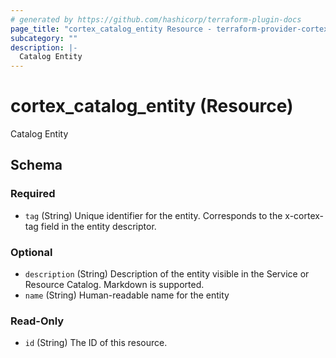 ```yaml
---
# generated by https://github.com/hashicorp/terraform-plugin-docs
page_title: "cortex_catalog_entity Resource - terraform-provider-cortex"
subcategory: ""
description: |-
  Catalog Entity
---
```


# cortex_catalog_entity (Resource)

Catalog Entity



<!-- schema generated by tfplugindocs -->
## Schema

### Required

- `tag` (String) Unique identifier for the entity. Corresponds to the x-cortex-tag field in the entity descriptor.

### Optional

- `description` (String) Description of the entity visible in the Service or Resource Catalog. Markdown is supported.
- `name` (String) Human-readable name for the entity

### Read-Only

- `id` (String) The ID of this resource.


